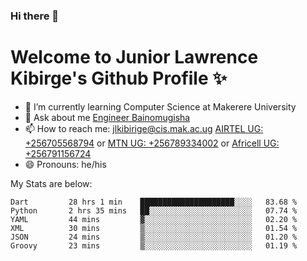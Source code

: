 ### Hi there 👋 
# Welcome to Junior Lawrence Kibirge's Github Profile ✨
 
<!--
**juniorkibirige/juniorkibirige** is a ✨ _special_ ✨ repository because its `README.md` (this file) appears on your GitHub profile.

Here are some ideas to get you started:

- 🔭 I’m currently working on ...
- 🌱 I’m currently learning ...
- 👯 I’m looking to collaborate on ...
- 🤔 I’m looking for help with ...
- 💬 Ask me about ...
- 📫 How to reach me: ...
- 😄 Pronouns: ...
- ⚡ Fun fact: ...
-->
- 🌱 I’m currently learning Computer Science at Makerere University
- 💬 Ask about me [Engineer Bainomugisha](mailto:baino@mak.ac.ug)
- 📫 How to reach me: [jlkibirige@cis.mak.ac.ug](mailto:jlkibirige@cis.mak.ac.ug) [AIRTEL UG: +256705568794](tel:+256705568794) or [MTN UG: +256789334002](tel:+256789334002) or [Africell UG: +256791156724](tel:+256791156724)
- 😄 Pronouns: he/his

My Stats are below:

<!--START_SECTION:waka-->

```text
Dart         28 hrs 1 min    █████████████████████░░░░   83.68 %
Python       2 hrs 35 mins   ██░░░░░░░░░░░░░░░░░░░░░░░   07.74 %
YAML         44 mins         ▓░░░░░░░░░░░░░░░░░░░░░░░░   02.20 %
XML          30 mins         ▒░░░░░░░░░░░░░░░░░░░░░░░░   01.54 %
JSON         24 mins         ▒░░░░░░░░░░░░░░░░░░░░░░░░   01.20 %
Groovy       23 mins         ▒░░░░░░░░░░░░░░░░░░░░░░░░   01.19 %
```

<!--END_SECTION:waka-->
